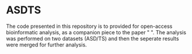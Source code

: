 # ASDTS
The code presented in this repository is to provided for open-access bioinformatic analysis, as a companion piece to the paper " ". The analysis was performed on two datasets (ASD/TS) and then the seperate results were merged for further analysis. 
